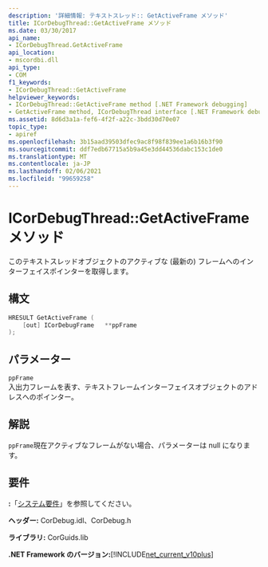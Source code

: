 ```yaml
---
description: '詳細情報: テキストスレッド:: GetActiveFrame メソッド'
title: ICorDebugThread::GetActiveFrame メソッド
ms.date: 03/30/2017
api_name:
- ICorDebugThread.GetActiveFrame
api_location:
- mscordbi.dll
api_type:
- COM
f1_keywords:
- ICorDebugThread::GetActiveFrame
helpviewer_keywords:
- ICorDebugThread::GetActiveFrame method [.NET Framework debugging]
- GetActiveFrame method, ICorDebugThread interface [.NET Framework debugging]
ms.assetid: 8d6d3a1a-fef6-4f2f-a22c-3bdd30d70e07
topic_type:
- apiref
ms.openlocfilehash: 3b15aad39503dfec9ac8f98f839ee1a6b16b3f90
ms.sourcegitcommit: ddf7edb67715a5b9a45e3dd44536dabc153c1de0
ms.translationtype: MT
ms.contentlocale: ja-JP
ms.lasthandoff: 02/06/2021
ms.locfileid: "99659258"
---
```

# <a name="icordebugthreadgetactiveframe-method"></a>ICorDebugThread::GetActiveFrame メソッド

このテキストスレッドオブジェクトのアクティブな (最新の) フレームへのインターフェイスポインターを取得します。  
  
## <a name="syntax"></a>構文  
  
```cpp  
HRESULT GetActiveFrame (  
    [out] ICorDebugFrame   **ppFrame  
);  
```  
  
## <a name="parameters"></a>パラメーター  

 `ppFrame`  
 入出力フレームを表す、テキストフレームインターフェイスオブジェクトのアドレスへのポインター。  
  
## <a name="remarks"></a>解説  

 `ppFrame`現在アクティブなフレームがない場合、パラメーターは null になります。  
  
## <a name="requirements"></a>要件  

 **:**「[システム要件](../../get-started/system-requirements.md)」を参照してください。  
  
 **ヘッダー:** CorDebug.idl、CorDebug.h  
  
 **ライブラリ:** CorGuids.lib  
  
 **.NET Framework のバージョン:**[!INCLUDE[net_current_v10plus](../../../../includes/net-current-v10plus-md.md)]
